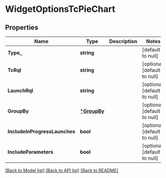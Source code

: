 # WidgetOptionsTcPieChart

## Properties
Name | Type | Description | Notes
------------ | ------------- | ------------- | -------------
**Type_** | **string** |  | [default to null]
**TcRql** | **string** |  | [optional] [default to null]
**LaunchRql** | **string** |  | [optional] [default to null]
**GroupBy** | [***GroupBy**](GroupBy.md) |  | [optional] [default to null]
**IncludeInProgressLaunches** | **bool** |  | [optional] [default to null]
**IncludeParameters** | **bool** |  | [optional] [default to null]

[[Back to Model list]](../README.md#documentation-for-models) [[Back to API list]](../README.md#documentation-for-api-endpoints) [[Back to README]](../README.md)

